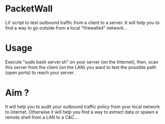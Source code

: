 # PacketWall
Lil' script to test outbound traffic from a client to a server. It will help you to find a way to go outside from a local "firewalled" network...

# Usage
Execute "sudo bash server.sh" on your server (on the Internet), then, scan this server from the client (on the LAN) you want to test the possible path (open ports) to reach your server.

# Aim ?
It will help you to audit your outbound traffic policy from your local network to internet. Otherwise it will help you find a way to extract data or spawn a remote shell from a LAN to a C&C...
